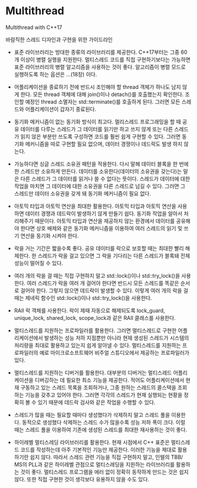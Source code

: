 # Multithread

Multithread with C++17

바람직한 스레드 디자인과 구현을 위한 가이드라인

- 표준 라이브러리는 방대한 종류의 라이브러리를 제공한다. C++17부터는 그중 60개 이상이 병렬 실행을 지원한다.
멀티스레드 코드를 직접 구현하기보다는 가능하면 표준 라이브러리의 병렬 알고리즘을 사용하는 것이 좋다.
알고리즘이 병렬 모드로 실행하도록 하는 옵션은 ...(18장) 이다.

- 어플리케이션을 종료하기 전에 반드시 조인해야 할 thread 객체가 하나도 남지 않게 한다.
모든 thread 객체에 대해 join()이나 detach()를 호출했는지 확인한다. 조인할 예정인 thread 소멸자는 std::terminate()를 호출하게 된다.
그러면 모든 스레드와 어플리케이션이 갑자기 종료된다.

- 동기화 메커니즘이 없는 동기화 방식이 최고다.
멀리스레드 프로그래밍을 할 때 공유 데이터를 다루는 스레드가 그 데이터를 읽기만 하고 쓰지 않게 
또는 다른 스레드가 읽지 않은 부분만 쓰도록 구성하면 코드를 훨씬 쉽게 구현할 수 있다.
그러면 동기화 메커니즘을 따로 구현할 필요 없으며, 데이터 경쟁이나 데드락도 발생 하지 않는다.

- 가능하다면 싱글 스레드 소유권 패턴을 적용한다.
다시 말해 데이터 블록을 한 번에 한 스레드만 소유하게 만든다.
데이터를 소유한다(데이터의 소유권을 갖는다)는 말은 다른 스레드가 그 데이터를 읽거나 쓸 수 없다는 뜻이다.
스레드가 데이터에 대한 작업을 마치면 그 데이터에 대한 소유권을 다른 스레드로 넘길 수 있다.
그러면 그 스레드만 데이터 소유권을 갖게 돼 동기화 메커니즘이 필요 없다.

- 아토믹 타입과 아토믹 연산을 최대한 활용한다.
아토믹 타입과 아토믹 연산을 사용하면 데이터 경쟁과 데드락이 발생하기 않게 만들기 쉽다.
동기화 작업을 알아서 처리해주기 때문이다. 
아토믹 타입과 연산을 제공하지 않는 환경에서 데이터를 공유해야 한다면 
상호 배제와 같은 동기화 메커니즘을 이용하여 여러 스레드의 읽기 및 쓰기 연산을 동기화 시켜야 한다.

- 락을 거는 기간은 짧을수록 좋다.
공유 데이터를 락으로 보호할 때는 최대한 빨리 해제한다.
한 스레드가 락을 걸고 있으면 그 락을 기다리는 다른 스레드가 블록돼 전체 성능이 떨어질 수 있다.

- 여러 개의 락을 걸 때는 직접 구현하지 말고 std::lock()이나 std::try_lock()을 사용한다.
여러 스레드가 락을 여러 개 걸어야 한다면 반드시 모든 스레드를 똑같은 순서로 걸어야 한다.
그렇지 않으면 데드락이 발생할 수 있다.
이렇게 여러 개의 락을 걸 때는 제네릭 함수인 std::lock()이나 std::try_lock()을 사용한다.

- RAII 락 객체를 사용한다.
락이 제때 자동으로 해제되도록 lock_guard, unique_lock, shared_lock, scope_lock과 같은 RAII 클래스를 사용한다.

- 멀티스레드를 지원하는 프로파일러를 활용한다.
그러면 멀티스레드로 구현한 어플리케이션에서 발생하는 성능 저하 지점뿐만 아니라 현재 생성된 스레드가 시스템의 처리량을 
최대로 활용하고 있는지 쉽게 알아낼 수 있다.
멀티스레드를 지원하는 프로파일러의 예로 마이크로소프트웨어 비주얼 스튜디오에서 제공하는 프로파일러가 있다.

- 멀티스레드를 지원하는 디버거를 활용한다.
대부분의 디버거는 멀티스레드 어플리케이션을 디버깅하는 데 필요한 최소 기능을 제공한다. 
적어도 어플리케이션에서 현재 구동하고 있는 스레드 목록을 조회하거나, 그중 원하는 스레드의 콜스택을 조회하는 기능을 갖추고 있어야 한다.
그러면 각각의 스레드가 현재 실행되는 현황을 정확히 볼 수 있기 때문에 데드락 검사와 같은 작업을 수행할 수 있다.

- 스레드가 많을 때는 필요할 때마다 생성했다가 삭제하지 말고 스레드 풀을 이용한다.
동적으로 생성했다 삭제하는 스레드 수가 많을수록 성능 저하 폭이 크다. 
이럴 때는 스레드 풀을 이용하여 기존에 생성된 스레드를 최대한 재사용하는 것이 좋다. 

- 하이레벨 멀티스레딩 라이브러리를 활용한다.
현재 시점에서 C++ 표준은 멀티스레드 코드를 작성하는데 아주 기본적인 기능만 제공한다.
이러한 기능을 제대로 활용하기란 쉽지 않다. 따라서 스레드 관련 기능을 직접 구현하지 말고, 
인텔의 TBB/ MS의 PLL과 같은 하이레벨 관점으로 멀티스레딩을 지원하는 라이브러리를 활용하는 것이 좋다.
멀티스레드 프로그램을 에러 없이 정확히 동작하게 만드는 것은 쉽지 않다. 또한 직접 구현한 것이 생각보다 유용하지 않을 수도 있다.

